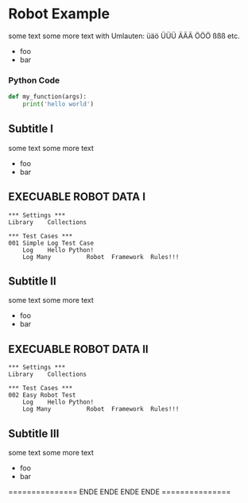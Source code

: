 # Robot Example

some text
some more text with Umlauten: üäö ÜÜÜ ÄÄÄ ÖÖÖ ßßß etc. 
- foo
- bar 

### Python Code
```python
def my_function(args):
    print('hello world')
```


## Subtitle I
some text
some more text
- foo
- bar


EXECUABLE ROBOT DATA I
--------------------------------------------------

```robot
*** Settings ***
Library    Collections

*** Test Cases ***
001 Simple Log Test Case
    Log    Hello Python!
    Log Many          Robot  Framework  Rules!!!
```

## Subtitle II

some text
some more text
- foo
- bar


EXECUABLE ROBOT DATA II
--------------------------------------------------

```robotframework
*** Settings ***
Library    Collections

*** Test Cases ***
002 Easy Robot Test
    Log    Hello Python!
    Log Many          Robot  Framework  Rules!!!
```


## Subtitle III

some text
some more text
- foo
- bar

=============== ENDE ENDE ENDE ENDE ===============